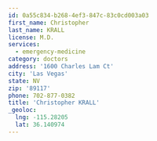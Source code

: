 ```yaml
---
id: 0a55c834-b268-4ef3-847c-83c0cd003a03
first_name: Christopher
last_name: KRALL
license: M.D.
services:
  - emergency-medicine
category: doctors
address: '1600 Charles Lam Ct'
city: 'Las Vegas'
state: NV
zip: '89117'
phone: 702-877-0382
title: 'Christopher KRALL'
_geoloc:
  lng: -115.28205
  lat: 36.140974
---
```

